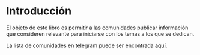 # Introducción

El objeto de este libro es permitir a las comunidades publicar información que
consideren relevante para iniciarse con los temas a los que se dedican.

La lista de comunidades en telegram puede ser encontrada
[aquí](https://github.com/OpenVE/comunidades-en-telegram).
